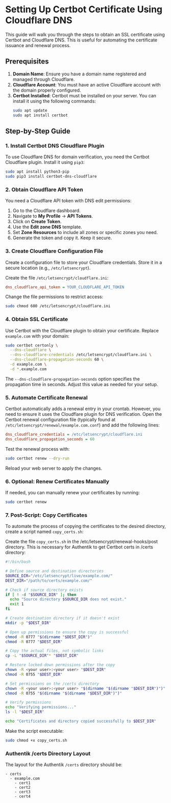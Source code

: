 
# Setting Up Certbot Certificate Using Cloudflare DNS

This guide will walk you through the steps to obtain an SSL certificate using Certbot and Cloudflare DNS. This is useful for automating the certificate issuance and renewal process.

## Prerequisites

1. **Domain Name**: Ensure you have a domain name registered and managed through Cloudflare.
2. **Cloudflare Account**: You must have an active Cloudflare account with the domain properly configured.
3. **Certbot Installed**: Certbot must be installed on your server. You can install it using the following commands:
    ```bash
    sudo apt update
    sudo apt install certbot
    ```

## Step-by-Step Guide

### 1. Install Certbot DNS Cloudflare Plugin

To use Cloudflare DNS for domain verification, you need the Certbot Cloudflare plugin. Install it using `pip3`:
```bash
sudo apt install python3-pip
sudo pip3 install certbot-dns-cloudflare
```

### 2. Obtain Cloudflare API Token

You need a Cloudflare API token with DNS edit permissions:
1. Go to the Cloudflare dashboard.
2. Navigate to **My Profile** -> **API Tokens**.
3. Click on **Create Token**.
4. Use the **Edit zone DNS** template.
5. Set **Zone Resources** to include all zones or specific zones you need.
6. Generate the token and copy it. Keep it secure.

### 3. Create Cloudflare Configuration File

Create a configuration file to store your Cloudflare credentials. Store it in a secure location (e.g., `/etc/letsencrypt`).

Create the file `/etc/letsencrypt/cloudflare.ini`:
```ini
dns_cloudflare_api_token = YOUR_CLOUDFLARE_API_TOKEN
```

Change the file permissions to restrict access:
```bash
sudo chmod 600 /etc/letsencrypt/cloudflare.ini
```

### 4. Obtain SSL Certificate

Use Certbot with the Cloudflare plugin to obtain your certificate. Replace `example.com` with your domain:
```bash
sudo certbot certonly \
  --dns-cloudflare \
  --dns-cloudflare-credentials /etc/letsencrypt/cloudflare.ini \
  --dns-cloudflare-propagation-seconds 60 \
  -d example.com \
  -d *.example.com
```

The `--dns-cloudflare-propagation-seconds` option specifies the propagation time in seconds. Adjust this value as needed for your setup.

### 5. Automate Certificate Renewal

Certbot automatically adds a renewal entry in your crontab. However, you need to ensure it uses the Cloudflare plugin for DNS verification. Open the Certbot renewal configuration file (typically found at `/etc/letsencrypt/renewal/example.com.conf`) and add the following lines:
```ini
dns_cloudflare_credentials = /etc/letsencrypt/cloudflare.ini
dns_cloudflare_propagation_seconds = 60
```

Test the renewal process with:
```bash
sudo certbot renew --dry-run
```

Reload your web server to apply the changes.

### 6. Optional: Renew Certificates Manually

If needed, you can manually renew your certificates by running:
```bash
sudo certbot renew
```

### 7. Post-Script: Copy Certificates

To automate the process of copying the certificates to the desired directory, create a script named `copy_certs.sh`:

Create the file `copy_certs.sh` in the /etc/letsencrypt/renewal-hooks/post directory. This is necessary for Authentik to get Certbot certs in /certs directory:
```bash
#!/bin/bash

# Define source and destination directories
SOURCE_DIR="/etc/letsencrypt/live/example.com/"
DEST_DIR="/path/to/certs/example.com/"

# Check if source directory exists
if [ ! -d "$SOURCE_DIR" ]; then
  echo "Source directory $SOURCE_DIR does not exist."
  exit 1
fi

# Create destination directory if it doesn't exist
mkdir -p "$DEST_DIR"

# Open up permissions to ensure the copy is successful
chmod -R 0777 "$(dirname "$DEST_DIR")"
chmod -R 0777 "$DEST_DIR"

# Copy the actual files, not symbolic links
cp -L "$SOURCE_DIR"* "$DEST_DIR"

# Restore locked-down permissions after the copy
chown -R <your user>:<your user> "$DEST_DIR"
chmod -R 0755 "$DEST_DIR"

# Set permissions on the /certs directory
chown -R <your user>:<your user> "$(dirname "$(dirname "$DEST_DIR")")"
chmod -R 0755 "$(dirname "$(dirname "$DEST_DIR")")"

# Verify permissions
echo "Verifying permissions..."
ls -l "$DEST_DIR"

echo "Certificates and directory copied successfully to $DEST_DIR"
```

Make the script executable:
```bash
sudo chmod +x copy_certs.sh
```

### Authentik /certs Directory Layout

The layout for the Authentik `/certs` directory should be:

```
- certs
  - example.com
    - cert1
    - cert2
    - cert3
    - cert4
```